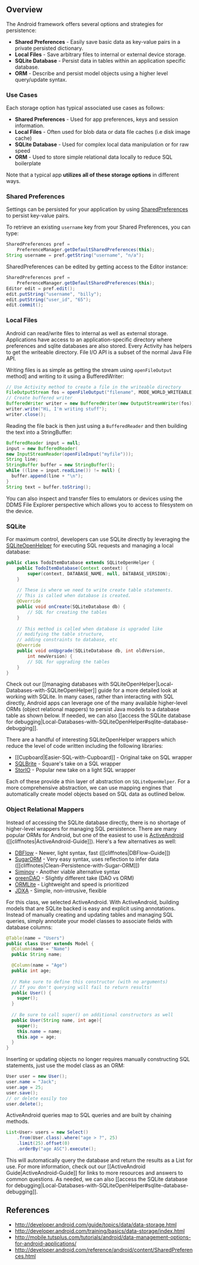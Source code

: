 ## Overview

The Android framework offers several options and strategies for persistence:

 * **Shared Preferences** - Easily save basic data as key-value pairs in a private persisted dictionary.
 * **Local Files** - Save arbitrary files to internal or external device storage.
 * **SQLite Database** - Persist data in tables within an application specific database.
 * **ORM** - Describe and persist model objects using a higher level query/update syntax.

### Use Cases

Each storage option has typical associated use cases as follows:

 * **Shared Preferences** - Used for app preferences, keys and session information.
 * **Local Files** - Often used for blob data or data file caches (i.e disk image cache)
 * **SQLite Database** - Used for complex local data manipulation or for raw speed 
 * **ORM** - Used to store simple relational data locally to reduce SQL boilerplate

Note that a typical app **utilizes all of these storage options** in different ways.

### Shared Preferences

Settings can be persisted for your application by using [SharedPreferences](http://developer.android.com/reference/android/content/SharedPreferences.html) to persist key-value pairs.  

To retrieve an existing `username` key from your Shared Preferences, you can type:

```java
SharedPreferences pref =   
    PreferenceManager.getDefaultSharedPreferences(this);
String username = pref.getString("username", "n/a"); 
```

SharedPreferences can be edited by getting access to the Editor instance:

```java
SharedPreferences pref =   
    PreferenceManager.getDefaultSharedPreferences(this);
Editor edit = pref.edit();
edit.putString("username", "billy");
edit.putString("user_id", "65");
edit.commit(); 
```

### Local Files

Android can read/write files to internal as well as external storage. Applications have access to an application-specific directory where preferences and sqlite databases are also stored. Every Activity has helpers to get the writeable directory. File I/O API is a subset of the normal Java File API.

Writing files is as simple as getting the stream using `openFileOutput` method] and writing to it using a BufferedWriter:

```java
// Use Activity method to create a file in the writeable directory
FileOutputStream fos = openFileOutput("filename", MODE_WORLD_WRITEABLE);
// Create buffered writer
BufferedWriter writer = new BufferedWriter(new OutputStreamWriter(fos));
writer.write("Hi, I'm writing stuff");
writer.close();
```

Reading the file back is then just using a `BufferedReader` and then building the text into a StringBuffer:

```java
BufferedReader input = null;
input = new BufferedReader(
new InputStreamReader(openFileInput("myfile")));
String line;
StringBuffer buffer = new StringBuffer();
while ((line = input.readLine()) != null) {
  buffer.append(line + "\n");
}
String text = buffer.toString();
```

You can also inspect and transfer files to emulators or devices using the DDMS File Explorer perspective which allows you to access to filesystem on the device.

### SQLite

For maximum control, developers can use SQLite directly by leveraging the [SQLiteOpenHelper](http://developer.android.com/reference/android/database/sqlite/SQLiteOpenHelper.html) for executing SQL requests and managing a local database:

```java
public class TodoItemDatabase extends SQLiteOpenHelper { 
    public TodoItemDatabase(Context context) {
        super(context, DATABASE_NAME, null, DATABASE_VERSION);
    }
 
    // These is where we need to write create table statements. 
    // This is called when database is created.
    @Override
    public void onCreate(SQLiteDatabase db) {
    	// SQL for creating the tables
    }
 
    // This method is called when database is upgraded like 
    // modifying the table structure, 
    // adding constraints to database, etc
    @Override
    public void onUpgrade(SQLiteDatabase db, int oldVersion, 
        int newVersion) {
    	// SQL for upgrading the tables
    }
}
```

Check out our [[managing databases with SQLiteOpenHelper|Local-Databases-with-SQLiteOpenHelper]] guide for a more detailed look at working with SQLite. In many cases, rather than interacting with SQL directly, Android apps can leverage one of the many available higher-level ORMs (object relational mappers) to persist Java models to a database table as shown below. If needed, we can also [[access the SQLite database for debugging|Local-Databases-with-SQLiteOpenHelper#sqlite-database-debugging]].

There are a handful of interesting SQLiteOpenHelper wrappers which reduce the level of code written including the following libraries:

 * [[Cupboard|Easier-SQL-with-Cupboard]] - Original take on SQL wrapper
 * [SQLBrite](https://github.com/square/sqlbrite) - Square's take on a SQL wrapper
 * [StorIO](https://github.com/pushtorefresh/storio) - Popular new take on a light SQL wrapper

Each of these provide a thin layer of abstraction on `SQLiteOpenHelper`. For a more comprehensive abstraction, we can use mapping engines that automatically create model objects based on SQL data as outlined below.

### Object Relational Mappers

Instead of accessing the SQLite database directly, there is no shortage of higher-level wrappers for managing SQL persistence. There are many popular ORMs for Android, but one of the easiest to use is [ActiveAndroid](https://github.com/pardom/ActiveAndroid/wiki/Getting-started) ([[cliffnotes|ActiveAndroid-Guide]]). Here's a few alternatives as well:

 * [DBFlow](https://github.com/Raizlabs/DBFlow) - Newer, light syntax, fast ([[cliffnotes|DBFlow-Guide]])
 * [SugarORM](http://satyan.github.io/sugar/index.html) - Very easy syntax, uses reflection to infer data ([[cliffnotes|Clean-Persistence-with-Sugar-ORM]])
 * [Siminov](http://siminov.github.io/android-orm/) - Another viable alternative syntax
 * [greenDAO](http://greendao-orm.com/) - Slightly different take (DAO vs ORM)
 * [ORMLite](http://ormlite.com/sqlite_java_android_orm.shtml) - Lightweight and speed is prioritized
 * [JDXA](http://softwaretree.com/v1/products/jdxa/jdxa.html) - Simple, non-intrusive, flexible

For this class, we selected ActiveAndroid. With ActiveAndroid, building models that are SQLite backed is easy and explicit using annotations. Instead of manually creating and updating tables and managing SQL queries, simply annotate your model classes to associate fields with database columns:

```java
@Table(name = "Users")
public class User extends Model {
  @Column(name = "Name")
  public String name;

  @Column(name = "Age")
  public int age;
  
  // Make sure to define this constructor (with no arguments)
  // If you don't querying will fail to return results!
  public User() {
    super();
  }
  
  // Be sure to call super() on additional constructors as well
  public User(String name, int age){
    super();
    this.name = name;
    this.age = age;
  }
}
```

Inserting or updating objects no longer requires manually constructing SQL statements, just use the model class as an ORM:

```java
User user = new User();
user.name = "Jack";
user.age = 25;
user.save();
// or delete easily too
user.delete();
```

ActiveAndroid queries map to SQL queries and are built by chaining methods.

```java
List<User> users = new Select()
    .from(User.class).where("age > ?", 25)
    .limit(25).offset(0)
    .orderBy("age ASC").execute();
```

This will automatically query the database and return the results as a List for use. For more information, check out our [[ActiveAndroid Guide|ActiveAndroid-Guide]] for links to more resources and answers to common questions. As needed, we can also [[access the SQLite database for debugging|Local-Databases-with-SQLiteOpenHelper#sqlite-database-debugging]].

## References

 * <http://developer.android.com/guide/topics/data/data-storage.html>
 * <http://developer.android.com/training/basics/data-storage/index.html>
 * <http://mobile.tutsplus.com/tutorials/android/data-management-options-for-android-applications/>
 * <http://developer.android.com/reference/android/content/SharedPreferences.html>